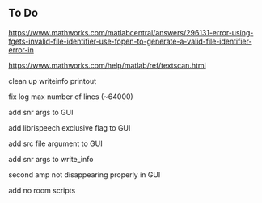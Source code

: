 ## To Do

https://www.mathworks.com/matlabcentral/answers/296131-error-using-fgets-invalid-file-identifier-use-fopen-to-generate-a-valid-file-identifier-error-in

https://www.mathworks.com/help/matlab/ref/textscan.html

clean up writeinfo printout

fix log max number of lines (~64000)

add snr args to GUI

add librispeech exclusive flag to GUI

add src file argument to GUI

add snr args to write_info

second amp not disappearing properly in GUI

add no room scripts
